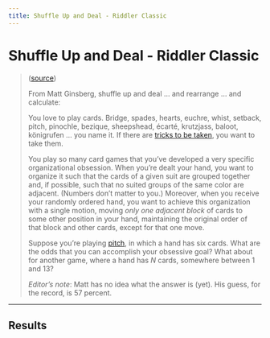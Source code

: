 ```yaml
---
title: Shuffle Up and Deal - Riddler Classic
---
```


# Shuffle Up and Deal - Riddler Classic

> ([source](https://fivethirtyeight.com/features/who-will-capture-the-most-james-bonds/))
>
> From Matt Ginsberg, shuffle up and deal … and rearrange … and calculate:
> 
> You love to play cards. Bridge, spades, hearts, euchre, whist, setback, pitch,
> pinochle, bezique, sheepshead, écarté, krutzjass, baloot, königrufen … you name
> it. If there are [tricks to be taken](https://en.wikipedia.org/wiki/Trick-taking_game),
> you want to take them.
> 
> You play so many card games that you’ve developed a very specific organizational
> obsession. When you’re dealt your hand, you want to organize it such that the
> cards of a given suit are grouped together and, if possible, such that no suited
> groups of the same color are adjacent. (Numbers don’t matter to you.) Moreover,
> when you receive your randomly ordered hand, you want to achieve this organization
> with a single motion, moving _only one adjacent block_ of cards to some other
> position in your hand, maintaining the original order of that block and other
> cards, except for that one move.
> 
> Suppose you’re playing [pitch](https://www.pagat.com/allfours/pitch.html),
> in which a hand has six cards. What are the odds that you can accomplish your
> obsessive goal? What about for another game, where a hand has _N_ cards,
> somewhere between 1 and 13?
> 
> _Editor’s note_: Matt has no idea what the answer is (yet). His guess, for the
> record, is 57 percent.

---

## Results

<div id="running-status"></div>
<ul id="odds-results"></ul>

<button id="get-sample" style="display: none">Deal out random hand</button>
<br>
<button id="get-winning" style="display: none">Deal out winning hand</button>
<br><input type="number" id="num" style="display: none" min="2" value="6" />
<div id="sample-hand"></div>

<style>
.red {
    color: red;
}
</style>
    
<script>
    document.addEventListener('DOMContentLoaded', function() {
        let odds_results_list = document.getElementById('odds-results');
        let running_status = document.getElementById('running-status');

        function appendOddsResult(str) {
            let li = document.createElement('li');
            li.innerHTML = str;
            odds_results_list.appendChild(li);
        }

        var worker = new Worker('{{ "assets/javascript/shuffle-up-and-deal.js" | relative_url }}');

        let hand_sizes = [13, 12, 11, 10, 9, 8, 7, 6, 5, 4, 3, 2, 1];
        let current_hand_size = hand_sizes.pop();

        running_status.innerHTML = `Calculating hand size of ${current_hand_size}`;
        worker.postMessage({
            type: 'calculate-odds',
            handSize: current_hand_size,
        });


        worker.onmessage = function (event) {
            let data = event.data;
            switch (data && data.type) {
                case 'calculate-odds':
                    appendOddsResult(`Hand of ${data.handSize} cards - ${parseFloat((data.odds * 100).toFixed(2))}% chance your dealt hand is "solvable"`)

                    break;
            }

            if (hand_sizes.length > 0) {
                current_hand_size = hand_sizes.pop();
                running_status.innerHTML = `Calculating hand size of ${current_hand_size}`;
                worker.postMessage({
                    type: 'calculate-odds',
                    handSize: current_hand_size,
                });
            } else {
                running_status.innerHTML = `Finished all calcuations!`;
            }
        };
    });
    

    /*
        let sample_hand = document.getElementById('sample-hand');
        let winning_hand_button = document.getElementById('get-winning');
        let sample_hand_button = document.getElementById('get-sample');
        let num_input = document.getElementById('num');


        function outputSampleHand(force_winning = false) {
            var log_str;
            var record_log = str => {
                log_str += '<li>' + str + '</li>';
            };
            
            let num = parseInt(num_input.value, 10);
            if (isNaN(num) || num < 1) {
              num = 2;
            }
            do {
                log_str = '';
                var result = dealHandAndSeeIfSolvable(num, record_log);
            } while (!result && force_winning);

            sample_hand.innerHTML = '<ul>' + log_str + '</ul>'
        }

        sample_hand_button.addEventListener('click', function(e) {
            outputSampleHand();
        })
        winning_hand_button.addEventListener('click', function(e) {
            sample_hand.innerHTML = 'Finding winning hand...';
            setTimeout(function() {outputSampleHand(true)}, 200);
        })

        setTimeout(function() {
            const SIMULATIONS = 100000;
            let wins = 0;
            for (let i = 0; i < SIMULATIONS; i++) {
                if (dealHandAndSeeIfSolvable(4)) {
                    wins++;
                }
            }

            let game = document.getElementById('game');

            game.innerHTML = `${wins} / ${SIMULATIONS} ≈ ${Math.round(wins / SIMULATIONS * 100)}% a 6-card hand is "solvable"`;

            outputSampleHand(true);
            
            // Display button
            sample_hand_button.style.display = null;
            winning_hand_button.style.display = null;
            num_input.style.display = null;
            
        }, 200)


    });
    */
</script>
